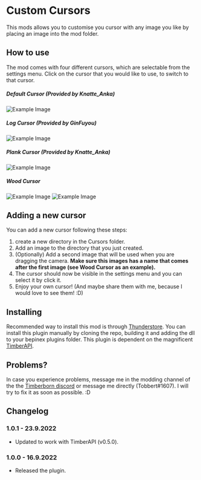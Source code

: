 # Custom Cursors

This mods allows you to customise you cursor with any image you like by placing an image into the mod folder.

## How to use

The mod comes with four different cursors, which are selectable from the settings menu. Click on the cursor that you would like to use, to switch to that cursor. 

##### Default Cursor (Provided by Knatte_Anka)
![Example Image](https://media.githubusercontent.com/media/TobbyTheBobby/TimberbornModsUnity/master/Assets/CustomCursors/Cursors/DefaultCursor/KADefaultCursorLarge.png)

##### Log Cursor (Provided by GinFuyou)
![Example Image](https://media.githubusercontent.com/media/TobbyTheBobby/TimberbornModsUnity/master/Assets/CustomCursors/Cursors/LogCursor/GinFuyouLogSelector.png)

##### Plank Cursor (Provided by Knatte_Anka)
![Example Image](https://media.githubusercontent.com/media/TobbyTheBobby/TimberbornModsUnity/master/Assets/CustomCursors/Cursors/PlankCursor/KAPlankSelector.png)

##### Wood Cursor
![Example Image](https://media.githubusercontent.com/media/TobbyTheBobby/TimberbornModsUnity/master/Assets/CustomCursors/Cursors/WoodCursor/0WoodSelector.png)
![Example Image](https://media.githubusercontent.com/media/TobbyTheBobby/TimberbornModsUnity/master/Assets/CustomCursors/Cursors/WoodCursor/1WoodGrabber.png)

## Adding a new cursor

You can add a new cursor following these steps:
1. create a new directory in the Cursors folder.
2. Add an image to the directory that you just created.
3. (Optionally) Add a second image that will be used when you are dragging the camera. **Make sure this images has a name that comes after the first image (see Wood Cursor as an example).**
4. The cursor should now be visible in the settings menu and you can select it by click it.
5. Enjoy your own cursor! (And maybe share them with me, because I would love to see them! :D)

## Installing

Recommended way to install this mod is through [Thunderstore](https://timberborn.thunderstore.io/). You can install this plugin manually by cloning the repo, building it
and adding the dll to your bepinex plugins folder. This plugin is dependent on the magnificent [TimberAPI](https://github.com/Timberborn-Modding-Central/TimberAPI).

## Problems?

In case you experience problems, message me in the modding channel of the the [Timberborn discord](https://discord.gg/mfbBF4cWpX) or message me directly (Tobbert#1607). I will try to fix it as soon as possible. :D

## Changelog

### 1.0.1 - 23.9.2022

- Updated to work with TimberAPI (v0.5.0).

### 1.0.0 - 16.9.2022

- Released the plugin.
